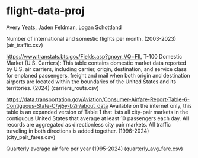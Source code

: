 # flight-data-proj
Avery Yeats, Jaden Feldman, Logan Schottland

Number of international and somestic flights per month. (2003-2023)
(air_traffic.csv)

https://www.transtats.bts.gov/Fields.asp?gnoyr_VQ=FIL
T-100 Domestic Market (U.S. Carriers): This table contains domestic market data reported by U.S. air carriers, including carrier, origin, destination, and service class 
for enplaned passengers, freight and mail when both origin and destination airports are located within the boundaries of the United States and its territories. (2024)
(carriers_routs.csv)

https://data.transportation.gov/Aviation/Consumer-Airfare-Report-Table-6-Contiguous-State-C/yj5y-b2ir/about_data
Available on the internet only, this table is an expanded version of Table 1 that lists all city-pair markets in the contiguous United States that average at least 10 passengers each day.
All records are aggregated as directionless city pair markets. All traffic traveling in both directions is added together. (1996-2024)
(city_pair_fares.csv)


Quarterly average air fare per year (1995-2024)
(quarterly_avg_fare.csv)

